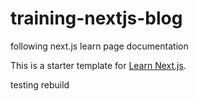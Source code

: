 # training-nextjs-blog
following next.js learn page documentation

This is a starter template for [Learn Next.js](https://nextjs.org/learn).

testing rebuild
